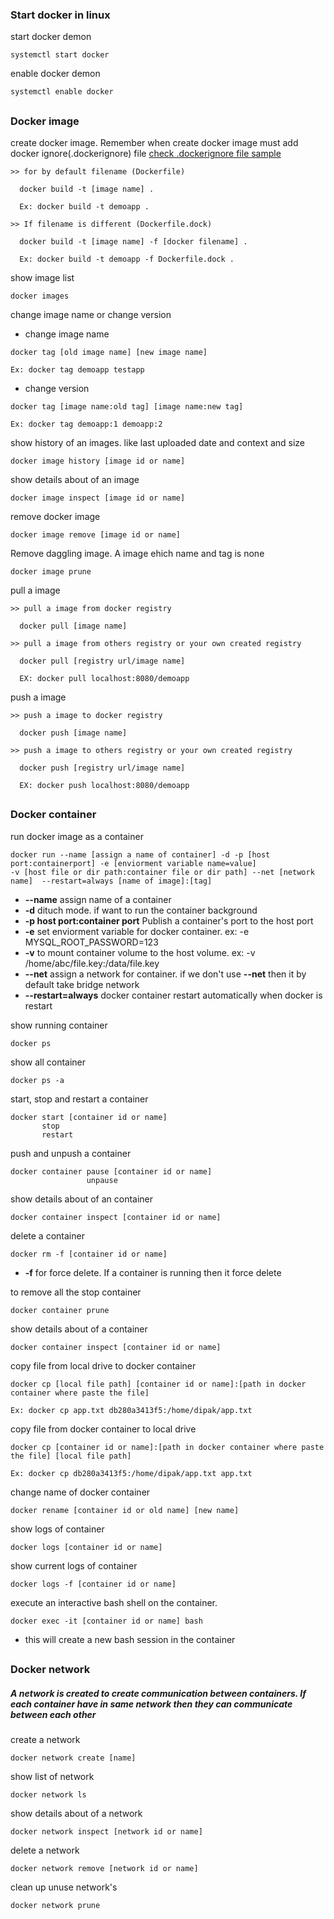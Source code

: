 ### Start docker in linux

start docker demon
```
systemctl start docker
```
enable docker demon
```
systemctl enable docker
```

##

### Docker image

create docker image. Remember when create docker image must add docker ignore(.dockerignore) file
[check .dockerignore file sample](https://github.com/dipakongit/devops_doc/blob/main/docker/.dockerignore)
```
>> for by default filename (Dockerfile)

  docker build -t [image name] .
  
  Ex: docker build -t demoapp .
  
>> If filename is different (Dockerfile.dock)

  docker build -t [image name] -f [docker filename] .
  
  Ex: docker build -t demoapp -f Dockerfile.dock .
```
show image list
```
docker images
```
change image name or change version
  * change image name
  ```
  docker tag [old image name] [new image name]
  
  Ex: docker tag demoapp testapp
  ```
  * change version
  ```
  docker tag [image name:old tag] [image name:new tag]
  
  Ex: docker tag demoapp:1 demoapp:2
  ```
show history of an images. like last uploaded date and context and size
```
docker image history [image id or name]
```
show details about of an image
```
docker image inspect [image id or name]
```
remove docker image
```
docker image remove [image id or name]
```
Remove daggling image. A image ehich name and tag is none
```
docker image prune
```
pull a image
```
>> pull a image from docker registry

  docker pull [image name]
  
>> pull a image from others registry or your own created registry

  docker pull [registry url/image name]
  
  EX: docker pull localhost:8080/demoapp
```
push a image
```
>> push a image to docker registry

  docker push [image name]
  
>> push a image to others registry or your own created registry

  docker push [registry url/image name]
  
  EX: docker push localhost:8080/demoapp
```
##

### Docker container

run docker image as a container
```
docker run --name [assign a name of container] -d -p [host port:containerport] -e [enviorment variable name=value] 
-v [host file or dir path:container file or dir path] --net [network name]  --restart=always [name of image]:[tag]
```
  * **--name** assign name of a container
  * **-d** dituch mode. if want to run the container background
  * **-p host port:container port** Publish a container's port to the host port
  * **-e** set enviorment variable for docker container. ex: -e MYSQL_ROOT_PASSWORD=123
  * **-v** to mount container volume to the host volume. ex: -v /home/abc/file.key:/data/file.key
  * **--net** assign a network for container. if we don't use **--net** then it by default take bridge network
  * **--restart=always** docker container restart automatically when docker is restart

show running container
```
docker ps
```
show all container
```
docker ps -a
```
start, stop and restart a container
```
docker start [container id or name]
       stop
       restart
```
push and unpush a container
```
docker container pause [container id or name]
                 unpause
```
show details about of an container
```
docker container inspect [container id or name]
```
delete a container
```
docker rm -f [container id or name]
```
  * **-f** for force delete. If a container is running then it force delete

to remove all the stop container
```
docker container prune
```
show details about of a container
```
docker container inspect [container id or name]
```
copy file from local drive to docker container
```
docker cp [local file path] [container id or name]:[path in docker container where paste the file]

Ex: docker cp app.txt db280a3413f5:/home/dipak/app.txt
```
copy file from docker container to local drive
```
docker cp [container id or name]:[path in docker container where paste the file] [local file path]

Ex: docker cp db280a3413f5:/home/dipak/app.txt app.txt
```
change name of docker container
```
docker rename [container id or old name] [new name]
```
show logs of container
```
docker logs [container id or name]
```
show current logs of container
```
docker logs -f [container id or name]
```
execute an interactive bash shell on the container.
```
docker exec -it [container id or name] bash
```
  * this will create a new bash session in the container 

##

### Docker network

##### A network is created to create communication between containers. If each container have in same network then they can communicate between each other

create a network
```
docker network create [name]
```
show list of network
```
docker network ls
```
show details about of a network
```
docker network inspect [network id or name]
```
delete a network
```
docker network remove [network id or name]
```
clean up unuse network's
```
docker network prune
```

